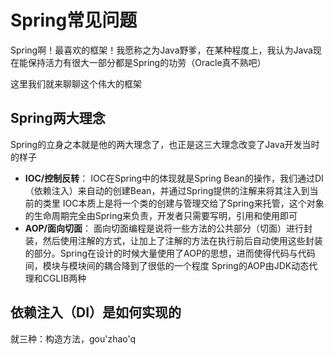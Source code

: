 # Spring常见问题

Spring啊！最喜欢的框架！我愿称之为Java野爹，在某种程度上，我认为Java现在能保持活力有很大一部分都是Spring的功劳（Oracle真不熟吧）

这里我们就来聊聊这个伟大的框架

## Spring两大理念

Spring的立身之本就是他的两大理念了，也正是这三大理念改变了Java开发当时的样子

- **IOC/控制反转**：
	IOC在Spring中的体现就是Spring Bean的操作，我们通过DI（依赖注入）来自动的创建Bean，并通过Spring提供的注解来将其注入到当前的类里
	IOC本质上是将一个类的创建与管理交给了Spring来托管，这个对象的生命周期完全由Spring来负责，开发者只需要写明，引用和使用即可
- **AOP/面向切面**：
	面向切面编程是说将一些方法的公共部分（切面）进行封装，然后使用注解的方式，让加上了注解的方法在执行前后自动使用这些封装的部分。Spring在设计的时候大量使用了AOP的思想，进而使得代码与代码间，模块与模块间的耦合降到了很低的一个程度
	Spring的AOP由JDK动态代理和CGLIB两种

## 依赖注入（DI）是如何实现的

就三种：构造方法，gou'zhao'q